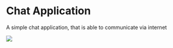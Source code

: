 # Chat Application

A simple chat application, that is able to communicate via internet

![](Resources/Screenshot.png)